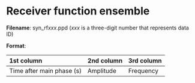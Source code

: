 # Receiver function ensemble

__Filename__: syn_rf*xxx*.ppd (*xxx* is a three-digit number that represents data ID) 

__Format__:

|1st column |2nd column |3rd column |
|:---|:---|:---|
|Time after main phase (s) |Amplitude|Frequency|

